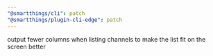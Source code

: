 ```yaml
---
"@smartthings/cli": patch
"@smartthings/plugin-cli-edge": patch
---
```


output fewer columns when listing channels to make the list fit on the screen better
